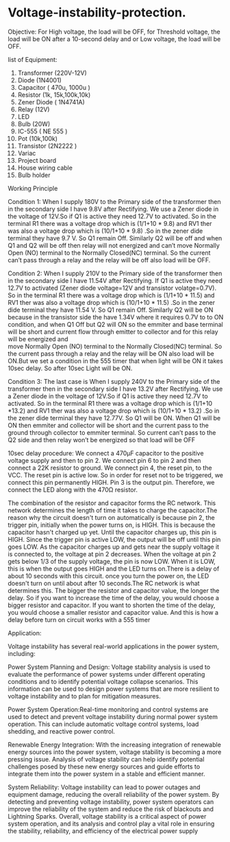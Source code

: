# Voltage-instability-protection.
Objective: For High voltage, the load will be OFF, for Threshold voltage, the load will be ON after a 10-second delay and or Low voltage, the load will be OFF.

Iist of Equipment: 
1. Transformer (220V-12V) 
2. Diode (1N4001) 
3. Capacitor  (  470u, 1000u ) 
4. Resistor   (1k, 15k,100k,10k)  
5. Zener Diode ( 1N4741A) 
6. Relay  (12V) 
7. LED   
8. Bulb (20W) 
9. IC-555      ( NE 555  ) 
10. Pot  (10k,100k)   
11. Transistor  (2N2222 ) 
12. Variac  
13. Project board   
14. House wiring cable   
15. Bulb holder


Working Principle 

Condition 1: 
When I supply 180V to the Primary side of the transformer then in the secondary side I 
have 9.8V after Rectifying. We use a Zener diode in the voltage of 12V.So if Q1 is active 
they need 12.7V to activated. So in the terminal R1 there was a voltage drop which is 
(1/1+10 * 9.8) and RV1 ther was also a voltage drop which is (10/1+10 * 9.8) .So in the 
zener dide terminal they have 9.7 V. So Q1 remain Off. Similarly Q2 will be off and 
when Q1 and Q2 will be off then relay will not energized and can’t move Normally Open 
(NO) terminal to the Normally Closed(NC) terminal. So the current can’t pass through a 
relay and the relay will be off also load will be OFF. 

 

Condition 2: 
When I supply 210V to the Primary side of the transformer then in the secondary side I 
have 11.54V after Rectifying. If Q1 is active they need 12.7V to activated (Zener diode 
voltage=12V and transistor volatge=0.7V). So in the terminal R1 there was a voltage 
drop which is (1/1+10 * 11.5) and RV1 ther was also a voltage drop which is (10/1+10 * 
11.5) .So in the zener dide terminal they have 11.54 V. So Q1 remain Off. Similarly Q2 
will be ON because in the transistor side the have 1.34V where it requires 0.7V to to ON 
condition, and when Q1 Off but Q2 will ON  so the emmiter and base terminal will be 
short and current flow through emitter to collector and for this relay will be energized and  
move Normally Open (NO) terminal to the Normally Closed(NC) terminal. So the 
current  pass through a relay and the relay will be ON  also load will be ON.But we set a 
condition in the 555 timer that when light will be ON it takes 10sec delay. So after 10sec 
Light will be ON.


Condition 3: 
The last case is When I supply 240V to the Primary side of the transformer then in the 
secondary side I have 13.2V after Rectifying. We use a Zener diode in the voltage of 
12V.So if Q1 is active they need 12.7V to activated. So in the terminal R1 there was a 
voltage drop which is (1/1+10 *13.2) and RV1 ther was also a voltage drop which is 
(10/1+10 * 13.2) .So in the zener dide terminal they have 12.77V. So Q1 will be ON. 
When Q1 will be ON then emmiter and collector will be short and the current pass to the 
ground through collector to emmiter terminal. So current can’t pass to the Q2 side and 
then relay won’t be energized so that load will be OFF 


10sec delay procedure: 
We connect a 470μF capacitor to the positive voltage supply and then to pin 2. We 
connect pin 6 to pin 2 and then connect a 22K resistor to ground. We connect pin 4, the 
reset pin, to the VCC. The reset pin is active low. So in order for reset not to be triggered, 
we connect this pin permanently HIGH. Pin 3 is the output pin. Therefore, we connect the 
LED along with the 470Ω resistor. 

 

The combination of the resistor and capacitor forms the RC network. This network 
determines the length of time it takes to charge the capacitor.The reason why the circuit 
doesn't turn on automatically is because pin 2, the trigger pin, initially when the power 
turns on, is HIGH. This is because the capacitor hasn't charged up yet. Until the capacitor 
charges up, this pin is HIGH. Since the trigger pin is active LOW, the output will be off 
until this pin goes LOW. As the capacitor charges up and gets near the supply voltage it 
is connected to, the voltage at pin 2 decreases. When the voltage at pin 2 gets below 1/3 
of the supply voltage, the pin is now LOW. When it is LOW, this is when the output goes 
HIGH and the LED turns on.There is a delay of about 10 seconds with this circuit. once 
you turn the power on, the LED doesn't turn on until about after 10 seconds.The RC 
network is what determines this. The bigger the resistor and capacitor value, the longer 
the delay. So if you want to increase the time of the delay, you would choose a bigger 
resistor and capacitor. If you want to shorten the time of the delay, you would choose a 
smaller resistor and capacitor value. And this is how a delay before turn on circuit works 
with a 555 timer




Application: 

Voltage instability has several real-world applications in the power system, including: 

Power System Planning and Design: Voltage stability analysis is used to evaluate the 
performance of power systems under different operating conditions and to identify 
potential voltage collapse scenarios. This information can be used to design power 
systems that are more resilient to voltage instability and to plan for mitigation measures. 

Power System Operation:Real-time monitoring and control systems are used to detect 
and prevent voltage instability during normal power system operation. This can include 
automatic voltage control systems, load shedding, and reactive power control. 

Renewable Energy Integration: With the increasing integration of renewable energy 
sources into the power system, voltage stability is becoming a more pressing issue. 
Analysis of voltage stability can help identify potential challenges posed by these new 
energy sources and guide efforts to integrate them into the power system in a stable and 
efficient manner. 

System Reliability: Voltage instability can lead to power outages and equipment 
damage, reducing the overall reliability of the power system. By detecting and preventing 
voltage instability, power system operators can improve the reliability of the system and 
reduce the risk of blackouts and Lightning Sparks. 
Overall, voltage stability is a critical aspect of power system operation, and its analysis 
and control play a vital role in ensuring the stability, reliability, and efficiency of the 
electrical power supply

















